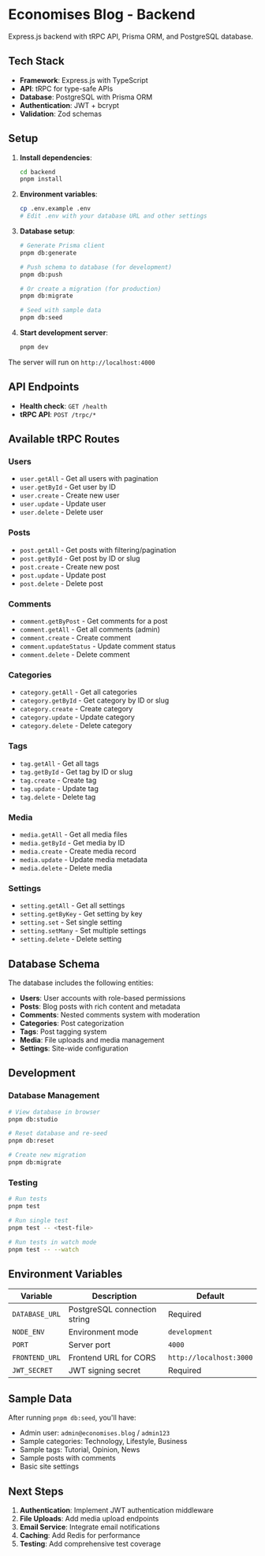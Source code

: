 # Economises Blog - Backend

Express.js backend with tRPC API, Prisma ORM, and PostgreSQL database.

## Tech Stack

- **Framework**: Express.js with TypeScript
- **API**: tRPC for type-safe APIs
- **Database**: PostgreSQL with Prisma ORM
- **Authentication**: JWT + bcrypt
- **Validation**: Zod schemas

## Setup

1. **Install dependencies**:
   ```bash
   cd backend
   pnpm install
   ```

2. **Environment variables**:
   ```bash
   cp .env.example .env
   # Edit .env with your database URL and other settings
   ```

3. **Database setup**:
   ```bash
   # Generate Prisma client
   pnpm db:generate

   # Push schema to database (for development)
   pnpm db:push

   # Or create a migration (for production)
   pnpm db:migrate

   # Seed with sample data
   pnpm db:seed
   ```

4. **Start development server**:
   ```bash
   pnpm dev
   ```

The server will run on `http://localhost:4000`

## API Endpoints

- **Health check**: `GET /health`
- **tRPC API**: `POST /trpc/*`

## Available tRPC Routes

### Users
- `user.getAll` - Get all users with pagination
- `user.getById` - Get user by ID
- `user.create` - Create new user
- `user.update` - Update user
- `user.delete` - Delete user

### Posts
- `post.getAll` - Get posts with filtering/pagination
- `post.getById` - Get post by ID or slug
- `post.create` - Create new post
- `post.update` - Update post
- `post.delete` - Delete post

### Comments
- `comment.getByPost` - Get comments for a post
- `comment.getAll` - Get all comments (admin)
- `comment.create` - Create comment
- `comment.updateStatus` - Update comment status
- `comment.delete` - Delete comment

### Categories
- `category.getAll` - Get all categories
- `category.getById` - Get category by ID or slug
- `category.create` - Create category
- `category.update` - Update category
- `category.delete` - Delete category

### Tags
- `tag.getAll` - Get all tags
- `tag.getById` - Get tag by ID or slug
- `tag.create` - Create tag
- `tag.update` - Update tag
- `tag.delete` - Delete tag

### Media
- `media.getAll` - Get all media files
- `media.getById` - Get media by ID
- `media.create` - Create media record
- `media.update` - Update media metadata
- `media.delete` - Delete media

### Settings
- `setting.getAll` - Get all settings
- `setting.getByKey` - Get setting by key
- `setting.set` - Set single setting
- `setting.setMany` - Set multiple settings
- `setting.delete` - Delete setting

## Database Schema

The database includes the following entities:

- **Users**: User accounts with role-based permissions
- **Posts**: Blog posts with rich content and metadata
- **Comments**: Nested comments system with moderation
- **Categories**: Post categorization
- **Tags**: Post tagging system
- **Media**: File uploads and media management
- **Settings**: Site-wide configuration

## Development

### Database Management

```bash
# View database in browser
pnpm db:studio

# Reset database and re-seed
pnpm db:reset

# Create new migration
pnpm db:migrate
```

### Testing

```bash
# Run tests
pnpm test

# Run single test
pnpm test -- <test-file>

# Run tests in watch mode
pnpm test -- --watch
```

## Environment Variables

| Variable | Description | Default |
|----------|-------------|---------|
| `DATABASE_URL` | PostgreSQL connection string | Required |
| `NODE_ENV` | Environment mode | `development` |
| `PORT` | Server port | `4000` |
| `FRONTEND_URL` | Frontend URL for CORS | `http://localhost:3000` |
| `JWT_SECRET` | JWT signing secret | Required |

## Sample Data

After running `pnpm db:seed`, you'll have:

- Admin user: `admin@economises.blog` / `admin123`
- Sample categories: Technology, Lifestyle, Business
- Sample tags: Tutorial, Opinion, News
- Sample posts with comments
- Basic site settings

## Next Steps

1. **Authentication**: Implement JWT authentication middleware
2. **File Uploads**: Add media upload endpoints
3. **Email Service**: Integrate email notifications
4. **Caching**: Add Redis for performance
5. **Testing**: Add comprehensive test coverage
